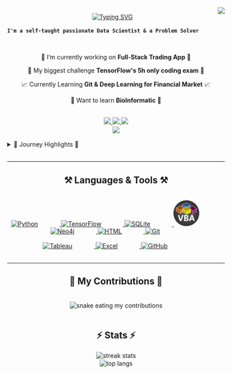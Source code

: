 <img align="right"  src="https://visitor-badge.laobi.icu/badge?page_id=trystan-geoffre.trystan-geoffre"/>


<p align="center">
  <a href="https://git.io/typing-svg"><img src="http://readme-typing-svg.herokuapp.com?font=Fira+Code&duration=4000&pause=000&color=BBF0FF&center=true&random=false&width=500&height=51&lines=Welcome+to+my+GitHub%F0%9F%91%8B+;I'm+Trystan!;" alt="Typing SVG"/></a>
</p>


**`I'm a self-taught passionate Data Scientist & a Problem Solver`**

<br/>

<div align="center">
 
 🚀 I’m currently working on **Full-Stack Trading App** 🚀
 
 🌋 My biggest challenge **TensorFlow's 5h only coding exam** 🌋

 📈 Currently Learning **Git & Deep Learning for Financial Market** 📈

 🧬 Want to learn **BioInformatic** 🧬

 </div>

<br/>
 
<div align="center"> 
  <a href="mailto:trystan.geoffre@gmail.com">
    <img src="https://img.shields.io/badge/Gmail-333333?style=for-the-badge&logo=gmail&logoColor=white" />
  </a>
    <a href="https://trystan-geoffre.github.io/data-science-portfolio/">
    <img width="140px" src="https://img.shields.io/badge/Portfolio%20Website-0077B5"/>
  </a>
  <a href="https://www.linkedin.com/in/trystan-geoffre-03/">
    <img src="https://img.shields.io/badge/LinkedIn-0077B5?style=for-the-badge&logo=linkedin&logoColor=white" />
  </a>

</div>

<div align="center" href="https://github.com/.github.io/raw/master/files/">
  <img align="center" src="https://img.shields.io/badge/Download%20CV-Trystan%20Geoffre-blue" />
</div>
 </h4>

<br/>

<details>
  <h2 align="center"> 🌅 Journey Highlights 🌅 </h2>
  
  <summary> 🌅 Journey Highlights 🌅</summary> 
<p>
As a student in Economics & Management with a profound interest in Market and Corporate Finance, my exploration of programming through Data Science emerged as a strategic decision to enhance my analytical toolkit.Recognizing the growing intersection of finance and technology, I sought to delve into the realm of Data Science to harness its power in deciphering intricate financial patterns, making informed decisions, and optimizing strategies. Programming skills, particularly in the context of data analysis, have become indispensable in today's financial landscape, where vast datasets hold invaluable insights. By delving into Data Science, I aimed to bridge the gap between my financial acumen and the evolving technological landscape, equipping myself with the capabilities to extract meaningful information, model financial scenarios, and contribute to the dynamic field of Finance. This interdisciplinary approach not only broadens my skill set but also positions me at the forefront of innovation in the finance domain.
</p>
</details>
<br>

---

<h2 align="center">⚒️ Languages & Tools ⚒️</h2>

<br />

<div align="center">
  <a href="https://www.python.org" target="_blank" rel="noreferrer">
    <img alt="Python" width="60px" style="padding-right:50px;" src="https://cdn.jsdelivr.net/gh/devicons/devicon/icons/python/python-original-wordmark.svg"/>
  </a>
  <a href="https://www.tensorflow.org" target="_blank" rel="noreferrer">
    <img alt="TensorFlow" width="60px" style="padding-right:50px;" src="https://cdn.jsdelivr.net/gh/devicons/devicon/icons/tensorflow/tensorflow-original.svg" />
  </a>
  <a href="https://www.sqlite.org/index.html" target="_blank" rel="noreferrer">
    <img alt="SQLite" width="60px" style="padding-right:50px;" src="https://cdn.jsdelivr.net/gh/devicons/devicon/icons/sqlite/sqlite-original-wordmark.svg" />
  </a>
  <a href="https://learn.microsoft.com/en-us/office/vba/library-reference/concepts/getting-started-with-vba-in-office" target="_blank" rel="noreferrer">
    <img alt="VBA" width="60px" style="padding-right:50px;" src="https://raw.githubusercontent.com/github/explore/71e4a0fc524fd1d7a0d9a940aa6b91f31458a87b/topics/vba/vba.png" />
  </a>
  <a href="https://neo4j.com/?utm_source=google&utm_medium=PaidSearch&utm_campaign=GDB&utm_content=EMEA-X-Conversion-GDB-Text&utm_term=neo4j&gad_source=1&gclid=CjwKCAiAjfyqBhAsEiwA-UdzJEbblz-V1ymowkatmnscjIQsHSodspp_UqBsF5wl1APfRxcHGq_Y7BoCA8MQAvD_BwE" target="_blank" rel="noreferrer">
    <img alt="Neo4j" width="60px" style="padding-right:50px;" src="https://cdn.jsdelivr.net/gh/devicons/devicon/icons/neo4j/neo4j-original-wordmark.svg" />
  </a>
  <a href="https://html.spec.whatwg.org" target="_blank" rel="noreferrer">
    <img alt="HTML" width="60px" style="padding-right:50px;" src="https://cdn.jsdelivr.net/gh/devicons/devicon/icons/html5/html5-original-wordmark.svg" />
  </a>
  <a href="https://git-scm.com" target="_blank" rel="noreferrer">
    <img alt="Git" width="60px" style="padding-right:50px;" src="https://cdn.jsdelivr.net/gh/devicons/devicon/icons/git/git-plain-wordmark.svg" />
  </a>
</div>

<br />

<div align="center">
  <a href="https://www.tableau.com" target="_blank" rel="noreferrer">
    <img alt="Tableau" width="50px" style="padding-right:50px;" src="https://www.selectdistinct.co.uk/wp-content/uploads/2023/03/Tableau-logo-removebg-preview.png" />
  </a>
  <a href="https://www.microsoft.com/en-us/microsoft-365/excel" target="_blank" rel="noreferrer">
    <img alt="Excel" width="50px" style="padding-right:50px;" src="https://upload.wikimedia.org/wikipedia/commons/thumb/3/34/Microsoft_Office_Excel_%282019–present%29.svg/2203px-Microsoft_Office_Excel_%282019–present%29.svg.png" />
  </a>
  <a href="https://github.com" target="_blank" rel="noreferrer">
    <img alt="GitHub" width="50px" style="padding-right:50px;" src="https://cdn.jsdelivr.net/gh/devicons/devicon/icons/github/github-original-wordmark.svg" />
  </a>
</div>
<br />

---

<div align="center">
  <h2>🚧 My Contributions 🚧</h2>
  <br>
  <picture>
  <source media="(prefers-color-scheme: dark)" srcset="https://raw.githubusercontent.com/trystan-geoffre/trystan-geoffre/output/github-contribution-grid-snake-dark.svg">
  <source media="(prefers-color-scheme: light)" srcset="https://raw.githubusercontent.com/trystan-geoffre/trystan-geoffre/output/github-contribution-grid-snake.svg">
  <img alt="snake eating my contributions" src="https://raw.githubusercontent.com/trystan-geoffre/trystan-geoffre/output/github-contribution-grid-snake.svg">
</picture>
  <br/><br/>
</div>

<h2 align="center">⚡ Stats ⚡</h2>
<div align=center>
  <img width=390 src="https://github-readme-streak-stats-salesp07.vercel.app/?user=trystan-geoffre&count_private=true&theme=react&border_radius=10" alt="streak stats"/>
  <br/>
  <img width=325 align="center" src="https://github-readme-stats.vercel.app/api/top-langs/?username=trystan-geoffre&hide=HTML&langs_count=8&layout=compact&theme=react&border_radius=10&size_weight=0.5&count_weight=0.5&exclude_repo=github-readme-stats" alt="top langs" />
</div>

<br/>
